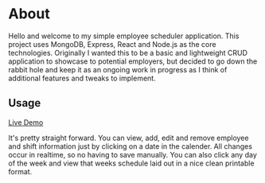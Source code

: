 # About

Hello and welcome to my simple employee scheduler application. This project uses MongoDB, Express, React and Node.js as the core technologies. Originally I wanted this to be a basic and lightweight CRUD application to showcase to potential employers, but decided to go down the rabbit hole and keep it as an ongoing work in progress as I think of additional features and tweaks to implement.

## Usage

[Live Demo](https://joecooler21.github.io/react-scheduler-app/)

It's pretty straight forward. You can view, add, edit and remove employee and shift information just by clicking on a date in the calender. All changes occur in realtime, so no having to save manually. You can also click any day of the week and view that weeks schedule laid out in a nice clean printable format.
